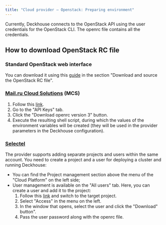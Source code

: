 ```yaml
---
title: "Cloud provider — Openstack: Preparing environment"
---
```


Currently, Deckhouse connects to the OpenStack API using the user credentials for the OpenStack CLI.
The openrc file contains all the credentials.

## How to download OpenStack RC file

### Standard OpenStack web interface

You can download it using this [guide](https://docs.openstack.org/zh_CN/user-guide/common/cli-set-environment-variables-using-openstack-rc.html) in the section "Download and source the OpenStack RC file".

### [Mail.ru Cloud Solutions](https://mcs.mail.ru/) (MCS)

1. Follow this [link](https://mcs.mail.ru/app/project/keys/).
1. Go to the "API Keys" tab.
1. Click the "Download openrc version 3" button.
1. Execute the resulting shell script, during which the values of the environment variables will be created (they will be used in the provider parameters in the Deckhouse configuration).

### [Selectel](https://selectel.ru/)

The provider supports adding separate projects and users within the same account. You need to create a project and a user for deploying a cluster and running Deckhouse:
* You can find the Project management section above the menu of the "Cloud Platform" on the left side;
* User management is available on the "All users" tab. Here, you can create a user and add it to the project:
  1. Follow this [link](https://my.selectel.ru/vpc) and switch to the target project.
  2. Select "Access" in the menu on the left.
  3. In the window that opens, select the user and click the "Download" button".
  4. Pass the user password along with the openrc file.
